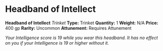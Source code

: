# Headband of Intellect

**Headband of Intellect**
_Trinket_
**Type:** Trinket
**Quantity:** 1
**Weight:** N/A
**Price:** 400 gp
**Rarity:** Uncommon
**Attunement:** Requires Attunement

*Your Intelligence score is 19 while you wear this headband. It has no effect on you if your Intelligence is 19 or higher without it.*